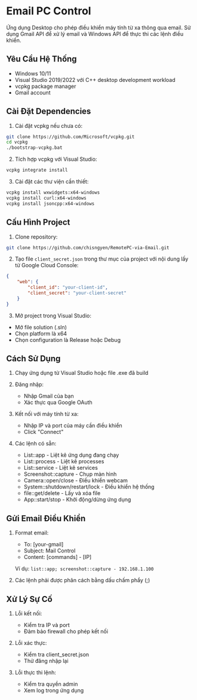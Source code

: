 # Email PC Control

Ứng dụng Desktop cho phép điều khiển máy tính từ xa thông qua email. Sử dụng Gmail API để xử lý email và Windows API để thực thi các lệnh điều khiển.

## Yêu Cầu Hệ Thống

- Windows 10/11
- Visual Studio 2019/2022 với C++ desktop development workload
- vcpkg package manager
- Gmail account

## Cài Đặt Dependencies

1. Cài đặt vcpkg nếu chưa có:
```bash
git clone https://github.com/Microsoft/vcpkg.git
cd vcpkg
./bootstrap-vcpkg.bat
```

2. Tích hợp vcpkg với Visual Studio:
```bash
vcpkg integrate install
```

3. Cài đặt các thư viện cần thiết:
```bash
vcpkg install wxwidgets:x64-windows
vcpkg install curl:x64-windows
vcpkg install jsoncpp:x64-windows
```

## Cấu Hình Project

1. Clone repository:
```bash
git clone https://github.com/chisngyen/RemotePC-via-Email.git
```

2. Tạo file `client_secret.json` trong thư mục của project với nội dung lấy từ Google Cloud Console:
```json
{
    "web": {
        "client_id": "your-client-id",
        "client_secret": "your-client-secret"
    }
}
```

3. Mở project trong Visual Studio:
- Mở file solution (.sln)
- Chọn platform là x64
- Chọn configuration là Release hoặc Debug

## Cách Sử Dụng

1. Chạy ứng dụng từ Visual Studio hoặc file .exe đã build

2. Đăng nhập:
   - Nhập Gmail của bạn
   - Xác thực qua Google OAuth

3. Kết nối với máy tính từ xa:
   - Nhập IP và port của máy cần điều khiển
   - Click "Connect"

4. Các lệnh có sẵn:
   - List::app - Liệt kê ứng dụng đang chạy
   - List::process - Liệt kê processes
   - List::service - Liệt kê services
   - Screenshot::capture - Chụp màn hình
   - Camera::open/close - Điều khiển webcam
   - System::shutdown/restart/lock - Điều khiển hệ thống
   - file::get/delete - Lấy và xóa file
   - App::start/stop - Khởi động/dừng ứng dụng

## Gửi Email Điều Khiển

1. Format email:
   - To: [your-gmail]
   - Subject: Mail Control
   - Content: [commands] - [IP]
   
   Ví dụ: `list::app; screenshot::capture - 192.168.1.100`

2. Các lệnh phải được phân cách bằng dấu chấm phẩy (;)

## Xử Lý Sự Cố

1. Lỗi kết nối:
   - Kiểm tra IP và port
   - Đảm bảo firewall cho phép kết nối

2. Lỗi xác thực:
   - Kiểm tra client_secret.json
   - Thử đăng nhập lại

3. Lỗi thực thi lệnh:
   - Kiểm tra quyền admin
   - Xem log trong ứng dụng
